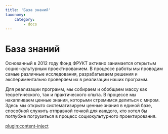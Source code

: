 ```yaml
---
title: 'База знаний'
taxonomy:
    category:
        - docs
---
```


# База знаний

Основанный в 2012 году Фонд ФРУКТ активно занимается открытым социо-культурным проектированием. В процессе работы мы проводим самые различные исследования, разрабатываем решения и экспериментально проверяем их в реализации наших программ.

Для реализации программ, мы собираем и обобщаем массу как теоретического, так и практического опыта. В процессе мы накапливаем ценные знания, которыми стремимся делиться с миром. Здесь мы открыто систематизируем ценные знания в единой базе, способной служить отправной точкой для каждого, кто хотел бы поглубже погрузиться в процесс социокультурного проектирования.

[plugin:content-inject](/fresh)